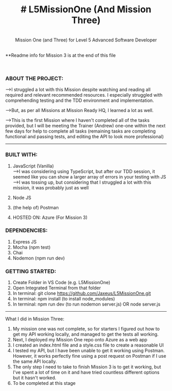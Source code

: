 <div align="center"><h1># L5MissionOne (And Mission Three)</h1>
<br />
Mission One (and Three) for Level 5 Advanced Software Developer</div>
<br />
<p>**Readme info for Mission 3 is at the end of this file</p>
<br />

<h3>ABOUT THE PROJECT:</h3>

-->I struggled a lot with this Mission despite watching and reading all required and relevant recommended resources. I especially struggled with comprehending testing and the TDD environment and implementation.

-->But, as per all Missions at Mission Ready HQ, I learned a lot as well.

-->This is the first Mission where I haven't completed all of the tasks provided, but I will be meeting the Trainer (Andrew) one-one within the next few days for help to complete all tasks (remaining tasks are completing functional and passing tests, and editing the API to look more professional)

---

<h3>BUILT WITH:</h3>

1. JavaScript (Vanilla)
   <br />-->I was considering using TypeScript, but after our TDD session, it seemed like you can show a larger array of errors in your testing with JS
   <br />-->I was tossing up, but considering that I struggled a lot with this mission, it was probably just as well

2. Node JS

3. (the help of) Postman

4. HOSTED ON: Azure (For Mission 3)

<h3>DEPENDENCIES:</h3>

1. Express JS
2. Mocha (npm test)
3. Chai
4. Nodemon (npm run dev)

<h3>GETTING STARTED:</h3>

1. Create Folder in VS Code (e.g. L5MissionOne)
2. Open Integrated Terminal from that folder
3. In terminal: git clone https://github.com/Jaxeus/L5MissionOne.git
4. In terminal: npm install (to install node_modules)
5. In terminal: npm run dev (to run nodemon server.js) OR node server.js

_______________

What I did in Mission Three:

1. My mission one was not complete, so for starters I figured out how to get my API working locally, and managed to get the tests all working.
2. Next, I deployed my Mission One repo onto Azure as a web app
3. I created an index.html file and a style.css file to create a reasonable UI
4. I tested my API, but I have been unable to get it working using Postman. However, it works perfectly fine using a post request on Postman if I use the same API locally.
5. The only step I need to take to finish Mission 3 is to get it working, but I've spent a lot of time on it and have tried countless different options but it hasn't worked.
6. To be completed at this stage

